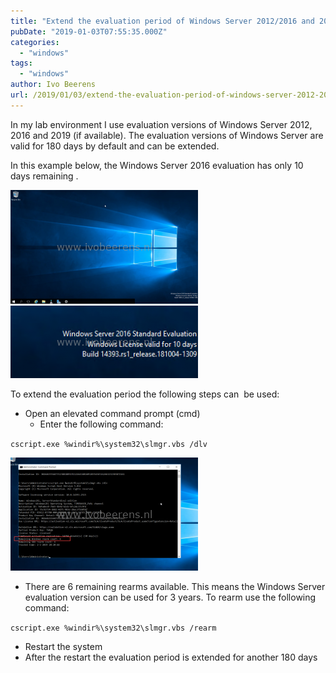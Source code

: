 ```yaml
---
title: "Extend the evaluation period of Windows Server 2012/2016 and 2019"
pubDate: "2019-01-03T07:55:35.000Z"
categories: 
  - "windows"
tags: 
  - "windows"
author: Ivo Beerens
url: /2019/01/03/extend-the-evaluation-period-of-windows-server-2012-2016-and-2019/
---
```


In my lab environment I use evaluation versions of Windows Server 2012, 2016 and 2019 (if available). The evaluation versions of Windows Server are valid for 180 days by default and can be extended.

In this example below, the Windows Server 2016 evaluation has only 10 days remaining . 

[![](images/1-1-300x182.png)](images/1-1.png) [![](images/2-2-300x116.png)](images/2-2.png)

To extend the evaluation period the following steps can  be used:

- Open an elevated command prompt (cmd)
  - Enter the following command:

`cscript.exe %windir%\system32\slmgr.vbs /dlv`

[![](images/3-300x181.png)](images/3.png)

- There are 6 remaining rearms available. This means the Windows Server evaluation version can be used for 3 years. To rearm use the following command:

`cscript.exe %windir%\system32\slmgr.vbs /rearm`

- Restart the system 
- After the restart the evaluation period is extended for another 180 days